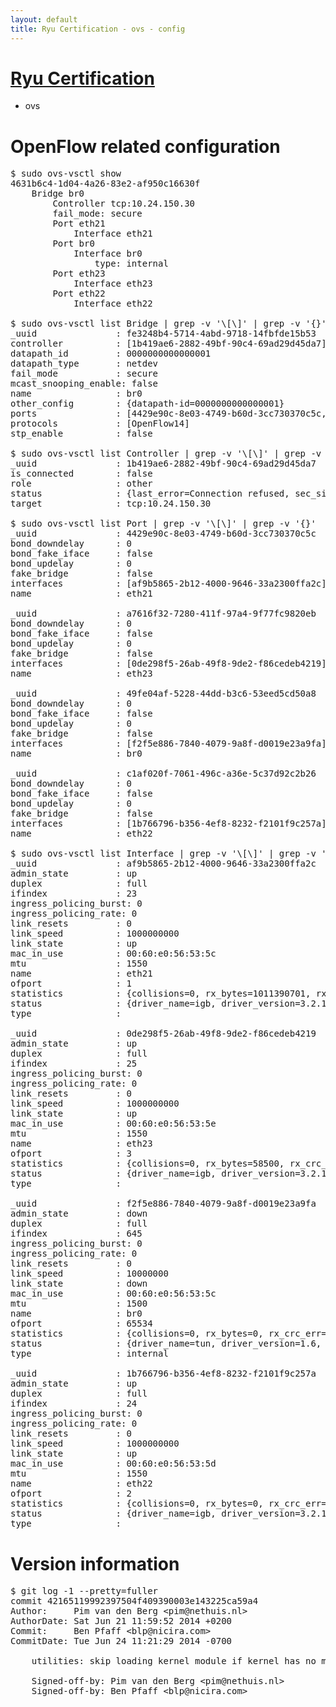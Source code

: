 ```yaml
---
layout: default
title: Ryu Certification - ovs - config
---
```

# [Ryu Certification](http://osrg.github.io/ryu/certification.html)
* ovs 

# OpenFlow related configuration
<pre>
$ sudo ovs-vsctl show
4631b6c4-1d04-4a26-83e2-af950c16630f
    Bridge br0
        Controller tcp:10.24.150.30
        fail_mode: secure
        Port eth21
            Interface eth21
        Port br0
            Interface br0
                type: internal
        Port eth23
            Interface eth23
        Port eth22
            Interface eth22

$ sudo ovs-vsctl list Bridge | grep -v '\[\]' | grep -v '{}'
_uuid               : fe3248b4-5714-4abd-9718-14fbfde15b53
controller          : [1b419ae6-2882-49bf-90c4-69ad29d45da7]
datapath_id         : 0000000000000001
datapath_type       : netdev
fail_mode           : secure
mcast_snooping_enable: false
name                : br0
other_config        : {datapath-id=0000000000000001}
ports               : [4429e90c-8e03-4749-b60d-3cc730370c5c, 49fe04af-5228-44dd-b3c6-53eed5cd50a8, a7616f32-7280-411f-97a4-9f77fc9820eb, c1af020f-7061-496c-a36e-5c37d92c2b26]
protocols           : [OpenFlow14]
stp_enable          : false

$ sudo ovs-vsctl list Controller | grep -v '\[\]' | grep -v '{}'
_uuid               : 1b419ae6-2882-49bf-90c4-69ad29d45da7
is_connected        : false
role                : other
status              : {last_error=Connection refused, sec_since_connect=977, sec_since_disconnect=3, state=BACKOFF}
target              : tcp:10.24.150.30

$ sudo ovs-vsctl list Port | grep -v '\[\]' | grep -v '{}'
_uuid               : 4429e90c-8e03-4749-b60d-3cc730370c5c
bond_downdelay      : 0
bond_fake_iface     : false
bond_updelay        : 0
fake_bridge         : false
interfaces          : [af9b5865-2b12-4000-9646-33a2300ffa2c]
name                : eth21

_uuid               : a7616f32-7280-411f-97a4-9f77fc9820eb
bond_downdelay      : 0
bond_fake_iface     : false
bond_updelay        : 0
fake_bridge         : false
interfaces          : [0de298f5-26ab-49f8-9de2-f86cedeb4219]
name                : eth23

_uuid               : 49fe04af-5228-44dd-b3c6-53eed5cd50a8
bond_downdelay      : 0
bond_fake_iface     : false
bond_updelay        : 0
fake_bridge         : false
interfaces          : [f2f5e886-7840-4079-9a8f-d0019e23a9fa]
name                : br0

_uuid               : c1af020f-7061-496c-a36e-5c37d92c2b26
bond_downdelay      : 0
bond_fake_iface     : false
bond_updelay        : 0
fake_bridge         : false
interfaces          : [1b766796-b356-4ef8-8232-f2101f9c257a]
name                : eth22

$ sudo ovs-vsctl list Interface | grep -v '\[\]' | grep -v '{}'
_uuid               : af9b5865-2b12-4000-9646-33a2300ffa2c
admin_state         : up
duplex              : full
ifindex             : 23
ingress_policing_burst: 0
ingress_policing_rate: 0
link_resets         : 0
link_speed          : 1000000000
link_state          : up
mac_in_use          : 00:60:e0:56:53:5c
mtu                 : 1550
name                : eth21
ofport              : 1
statistics          : {collisions=0, rx_bytes=1011390701, rx_crc_err=0, rx_dropped=0, rx_errors=0, rx_frame_err=0, rx_over_err=0, rx_packets=89557395, tx_bytes=0, tx_dropped=0, tx_errors=0, tx_packets=0}
status              : {driver_name=igb, driver_version=3.2.10-k, firmware_version=2.10-9}
type                : 

_uuid               : 0de298f5-26ab-49f8-9de2-f86cedeb4219
admin_state         : up
duplex              : full
ifindex             : 25
ingress_policing_burst: 0
ingress_policing_rate: 0
link_resets         : 0
link_speed          : 1000000000
link_state          : up
mac_in_use          : 00:60:e0:56:53:5e
mtu                 : 1550
name                : eth23
ofport              : 3
statistics          : {collisions=0, rx_bytes=58500, rx_crc_err=0, rx_dropped=0, rx_errors=0, rx_frame_err=0, rx_over_err=0, rx_packets=39, tx_bytes=3762641080, tx_dropped=0, tx_errors=0, tx_packets=11099046}
status              : {driver_name=igb, driver_version=3.2.10-k, firmware_version=2.10-9}
type                : 

_uuid               : f2f5e886-7840-4079-9a8f-d0019e23a9fa
admin_state         : down
duplex              : full
ifindex             : 645
ingress_policing_burst: 0
ingress_policing_rate: 0
link_resets         : 0
link_speed          : 10000000
link_state          : down
mac_in_use          : 00:60:e0:56:53:5c
mtu                 : 1500
name                : br0
ofport              : 65534
statistics          : {collisions=0, rx_bytes=0, rx_crc_err=0, rx_dropped=0, rx_errors=0, rx_frame_err=0, rx_over_err=0, rx_packets=0, tx_bytes=0, tx_dropped=0, tx_errors=0, tx_packets=0}
status              : {driver_name=tun, driver_version=1.6, firmware_version=N/A}
type                : internal

_uuid               : 1b766796-b356-4ef8-8232-f2101f9c257a
admin_state         : up
duplex              : full
ifindex             : 24
ingress_policing_burst: 0
ingress_policing_rate: 0
link_resets         : 0
link_speed          : 1000000000
link_state          : up
mac_in_use          : 00:60:e0:56:53:5d
mtu                 : 1550
name                : eth22
ofport              : 2
statistics          : {collisions=0, rx_bytes=0, rx_crc_err=0, rx_dropped=0, rx_errors=0, rx_frame_err=0, rx_over_err=0, rx_packets=0, tx_bytes=1359672160, tx_dropped=0, tx_errors=0, tx_packets=35312661}
status              : {driver_name=igb, driver_version=3.2.10-k, firmware_version=2.10-9}
type                : 
</pre>

# Version information
<pre>
$ git log -1 --pretty=fuller
commit 42165119992397504f409390003e143225ca59a4
Author:     Pim van den Berg &lt;pim@nethuis.nl&gt;
AuthorDate: Sat Jun 21 11:59:52 2014 +0200
Commit:     Ben Pfaff &lt;blp@nicira.com&gt;
CommitDate: Tue Jun 24 11:21:29 2014 -0700

    utilities: skip loading kernel module if kernel has no module support
    
    Signed-off-by: Pim van den Berg &lt;pim@nethuis.nl&gt;
    Signed-off-by: Ben Pfaff &lt;blp@nicira.com&gt;
</pre>
